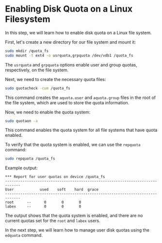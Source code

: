 # Enabling Disk Quota on a Linux Filesystem

In this step, we will learn how to enable disk quota on a Linux file system.

First, let's create a new directory for our file system and mount it:

```bash
sudo mkdir /quota_fs
sudo mount -t ext4 -o usrquota,grpquota /dev/vdb1 /quota_fs
```

The `usrquota` and `grpquota` options enable user and group quotas, respectively, on the file system.

Next, we need to create the necessary quota files:

```bash
sudo quotacheck -cum /quota_fs
```

This command creates the `aquota.user` and `aquota.group` files in the root of the file system, which are used to store the quota information.

Now, we need to enable the quota system:

```bash
sudo quotaon -a
```

This command enables the quota system for all file systems that have quota enabled.

To verify that the quota system is enabled, we can use the `repquota` command:

```bash
sudo repquota /quota_fs
```

Example output:

```
*** Report for user quotas on device /quota_fs
-----------------------------------------------------------------------------
User            used    soft    hard  grace
-----------------------------------------------------------------------------
root      --      0       0       0
labex     --      0       0       0
```

The output shows that the quota system is enabled, and there are no current quotas set for the `root` and `labex` users.

In the next step, we will learn how to manage user disk quotas using the `edquota` command.
